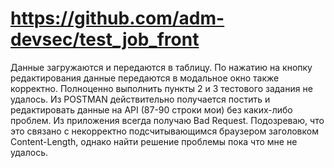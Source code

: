 # https://github.com/adm-devsec/test_job_front

Данные загружаются и передаются в таблицу. По нажатию на кнопку редактирования данные передаются в модальное окно также корректно.
Полноценно выполнить пункты 2 и 3 тестового задания не удалось. 
Из POSTMAN действительно получается постить и редактировать данные на API (87-90 строки мои) без каких-либо проблем. 
Из приложения всегда получаю Bad Request. Подозреваю, что это связано с некорректно подсчитывающимся браузером заголовком Content-Length, однако найти решение проблемы пока что мне не удалось.
